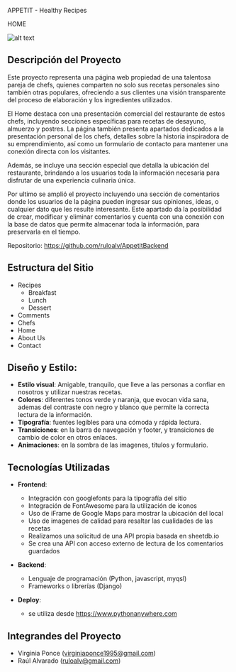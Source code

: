 APPETIT - Healthy Recipes

HOME

![alt text](https://github.com/ruloalv/AppetitBackend/blob/main/readme_assets/HomeScroll.gif?raw=true)

## Descripción del Proyecto

Este proyecto representa una página web propiedad de una talentosa pareja de chefs, quienes comparten no solo sus recetas personales sino también otras populares, ofreciendo a sus clientes una visión transparente del proceso de elaboración y los ingredientes utilizados. 

El Home destaca con una presentación comercial del restaurante de estos chefs, incluyendo secciones específicas para recetas de desayuno, almuerzo y postres. La página también presenta apartados dedicados a la presentación personal de los chefs, detalles sobre la historia inspiradora de su emprendimiento, así como un formulario de contacto para mantener una conexión directa con los visitantes. 

Además, se incluye una sección especial que detalla la ubicación del restaurante, brindando a los usuarios toda la información necesaria para disfrutar de una experiencia culinaria única.

Por ultimo se amplió el proyecto incluyendo una sección de comentarios donde los usuarios de la página pueden ingresar sus opiniones, ideas, o cualquier dato que les resulte
interesante.
Este apartado da la posibilidad de crear, modificar y eliminar comentarios y cuenta con una conexión con la base de datos que permite almacenar toda la información, para
preservarla en el tiempo.

Repositorio: https://github.com/ruloalv/AppetitBackend

## Estructura del Sitio
- Recipes
  - Breakfast
  - Lunch
  - Dessert
- Comments
- Chefs
- Home
- About Us
- Contact

## Diseño y Estilo:
- **Estilo visual**: Amigable, tranquilo, que lleve a las personas a confiar en nosotros y utilizar nuestras recetas.
- **Colores**: diferentes tonos verde y naranja, que evocan vida sana, ademas del contraste con negro y blanco que permite la correcta lectura de la información.
- **Tipografía**: fuentes legibles para una cómoda y rápida lectura.
- **Transiciones**: en la barra de navegación y footer, y transiciones de cambio de color en otros enlaces.
- **Animaciones**: en la sombra de las imagenes, títulos y formulario.

## Tecnologías Utilizadas

- **Frontend**:
  - Integración con googlefonts para la tipografía del sitio
  - Integración de FontAwesome para la utilización de iconos
  - Uso de iFrame de Google Maps para mostrar la ubicación del local
  - Uso de imagenes de calidad para resaltar las cualidades de las recetas
  - Realizamos una solicitud de una API propia basada en sheetdb.io
  - Se crea una API con acceso externo de lectura de los comentarios guardados

- **Backend**:
  - Lenguaje de programación (Python, javascript, myqsl)
  - Frameworks o librerías (Django)

- **Deploy**:
  - se utiliza desde https://www.pythonanywhere.com

## Integrandes del Proyecto
  - Virginia Ponce (virginiaponce1995@gmail.com)
  - Raúl Alvarado (ruloalv@gmail.com)
